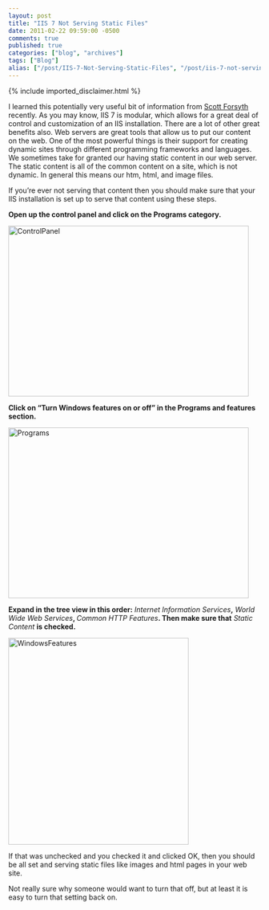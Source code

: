 ```yaml
---
layout: post
title: "IIS 7 Not Serving Static Files"
date: 2011-02-22 09:59:00 -0500
comments: true
published: true
categories: ["blog", "archives"]
tags: ["Blog"]
alias: ["/post/IIS-7-Not-Serving-Static-Files", "/post/iis-7-not-serving-static-files"]
---
```

<!-- more -->
{% include imported_disclaimer.html %}
<p>I learned this potentially very useful bit of information from <a href="http://weblogs.asp.net/owscott/" target="_blank">Scott Forsyth</a> recently. As you may know, IIS 7 is modular, which allows for a great deal of control and customization of an IIS installation. There are a lot of other great benefits also. Web servers are great tools that allow us to put our content on the web. One of the most powerful things is their support for creating dynamic sites through different programming frameworks and languages. We sometimes take for granted our having static content in our web server. The static content is all of the common content on a site, which is not dynamic. In general this means our htm, html, and image files.</p>  <p>If you’re ever not serving that content then you should make sure that your IIS installation is set up to serve that content using these steps.</p>  <p><strong>Open up the control panel and click on the Programs category.</strong></p>  <p><a href="http://brendan.enrick.com/image.axd?picture=ControlPanel.png"><img style="background-image: none; border-bottom: 0px; border-left: 0px; padding-left: 0px; padding-right: 0px; display: inline; border-top: 0px; border-right: 0px; padding-top: 0px" title="ControlPanel" border="0" alt="ControlPanel" src="http://brendan.enrick.com/image.axd?picture=ControlPanel_thumb.png" width="480" height="340"></a></p>    <p><strong>Click on “Turn Windows features on or off” in the Programs and features section.</strong></p>  <p><a href="http://brendan.enrick.com/image.axd?picture=Programs.png"><img style="background-image: none; border-bottom: 0px; border-left: 0px; padding-left: 0px; padding-right: 0px; display: inline; border-top: 0px; border-right: 0px; padding-top: 0px" title="Programs" border="0" alt="Programs" src="http://brendan.enrick.com/image.axd?picture=Programs_thumb.png" width="480" height="340"></a></p>  <p><strong>Expand in the tree view in this order:</strong> <em>Internet Information Services</em><strong>,</strong> <em>World Wide Web Services</em><strong>, </strong><em>Common HTTP Features</em><strong>. Then make sure that</strong> <em>Static Content</em> <strong>is checked.</strong></p>  <p><a href="http://brendan.enrick.com/image.axd?picture=WindowsFeatures.png"><img style="background-image: none; border-bottom: 0px; border-left: 0px; padding-left: 0px; padding-right: 0px; display: inline; border-top: 0px; border-right: 0px; padding-top: 0px" title="WindowsFeatures" border="0" alt="WindowsFeatures" src="http://brendan.enrick.com/image.axd?picture=WindowsFeatures_thumb.png" width="360" height="412"></a></p>  <p>If that was unchecked and you checked it and clicked OK, then you should be all set and serving static files like images and html pages in your web site.</p>  <p>Not really sure why someone would want to turn that off, but at least it is easy to turn that setting back on.</p>
